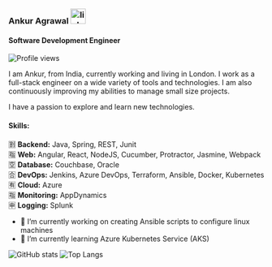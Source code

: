### Ankur Agrawal [<img src='https://cdn.jsdelivr.net/npm/simple-icons@3.0.1/icons/linkedin.svg' alt='linkedin' height='30'>](https://www.linkedin.com/in/ankur--agrawal/)  
#### Software Development Engineer
![Profile views](https://gpvc.arturio.dev/ankur93)  


I am Ankur, from India, currently working and living in London. I work as a full-stack engineer on a wide variety of tools and technologies. I am also continuously improving my abilities to manage small size projects.

I have a passion to explore and learn new technologies.

#### Skills:
:u5272: **Backend:** Java, Spring, REST, Junit  
:u6307: **Web:** Angular, React, NodeJS, Cucumber, Protractor, Jasmine, Webpack  
:u7a7a: **Database:** Couchbase, Oracle  
:u5408: **DevOps:** Jenkins, Azure DevOps, Terraform, Ansible, Docker, Kubernetes  
:u6709: **Cloud:** Azure  
:u6307: **Monitoring:** AppDynamics  
:u7533: **Logging:** Splunk  

- 🔭 I’m currently working on creating Ansible scripts to configure linux machines 
- 🌱 I’m currently learning Azure Kubernetes Service (AKS) 




![GitHub stats](https://github-readme-stats.vercel.app/api?username=ankur93&show_icons=true) ![Top Langs](https://github-readme-stats.vercel.app/api/top-langs/?username=ankur93)









